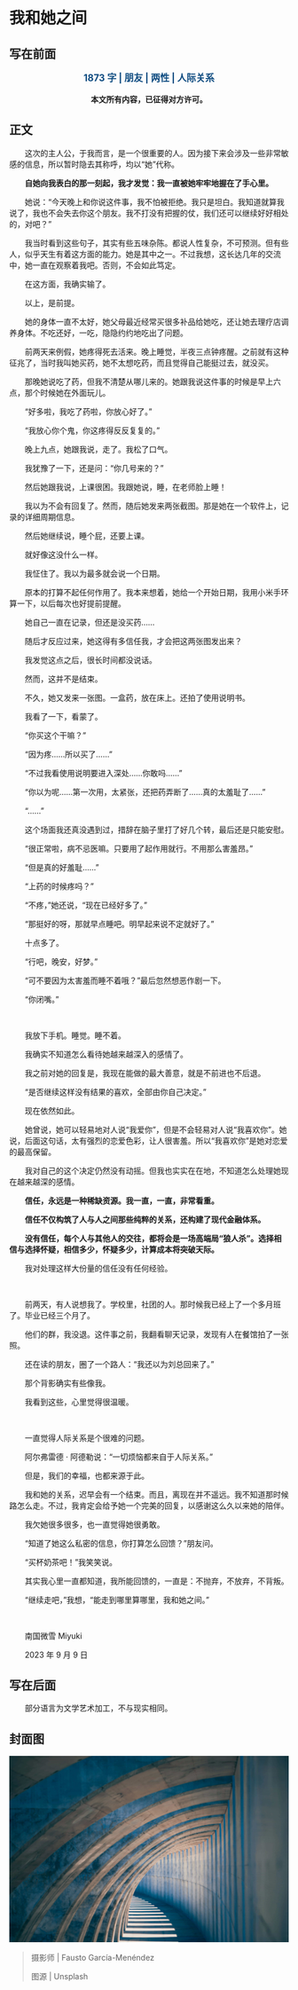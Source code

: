 # 我和她之间

## 写在前面

<p style="color:#0f4c81; text-align:center; font-weight:bold; font-size:larger;">1873 字 | 朋友 | 两性 | 人际关系</p>

<p style="text-align:center; font-weight:bold;">本文所有内容，已征得对方许可。</p>

## 正文

　　这次的主人公，于我而言，是一个很重要的人。因为接下来会涉及一些非常敏感的信息，所以暂时隐去其称呼，均以“她”代称。

　　**自她向我表白的那一刻起，我才发觉：我一直被她牢牢地握在了手心里。**

　　她说：“今天晚上和你说这件事，我不怕被拒绝。我只是坦白。我知道就算我说了，我也不会失去你这个朋友。我不打没有把握的仗，我们还可以继续好好相处的，对吧？”

　　我当时看到这些句子，其实有些五味杂陈。都说人性复杂，不可预测。但有些人，似乎天生有着这方面的能力。她是其中之一。不过我想，这长达几年的交流中，她一直在观察着我吧。否则，不会如此笃定。

　　在这方面，我确实输了。

　　以上，是前提。

　　她的身体一直不太好，她父母最近经常买很多补品给她吃，还让她去理疗店调养身体。不吃还好，一吃，隐隐约约地吃出了问题。

　　前两天来例假，她疼得死去活来。晚上睡觉，半夜三点钟疼醒。之前就有这种征兆了，当时我叫她买药，她不太想吃药，而且觉得自己能挺过去，就没买。

　　那晚她说吃了药，但我不清楚从哪儿来的。她跟我说这件事的时候是早上六点，那个时候她在外面玩儿。

　　“好多啦，我吃了药啦，你放心好了。”

　　“我放心你个鬼，你这疼得反反复复的。”

　　晚上九点，她跟我说，走了。我松了口气。

　　我犹豫了一下，还是问：“你几号来的？”

　　然后她跟我说，上课很困。我跟她说，睡，在老师脸上睡！

　　我以为不会有回复了。然而，随后她发来两张截图。那是她在一个软件上，记录的详细周期信息。

　　然后她继续说，睡个屁，还要上课。

　　就好像这没什么一样。

　　我怔住了。我以为最多就会说一个日期。

　　原本的打算不起任何作用了。我本来想着，她给一个开始日期，我用小米手环算一下，以后每次也好提前提醒。

　　她自己一直在记录，但还是没买药……

　　随后才反应过来，她这得有多信任我，才会把这两张图发出来？

　　我发觉这点之后，很长时间都没说话。

　　然而，这并不是结束。

　　不久，她又发来一张图。一盒药，放在床上。还拍了使用说明书。

　　我看了一下，看蒙了。

　　“你买这个干嘛？”

　　“因为疼……所以买了……”

　　“不过我看使用说明要进入深处……你敢吗……”

　　“你以为呢……第一次用，太紧张，还把药弄断了……真的太羞耻了……”

　　“……”

　　这个场面我还真没遇到过，措辞在脑子里打了好几个转，最后还是只能安慰。

　　“很正常啦，病不忌医嘛。只要用了起作用就行。不用那么害羞昂。”

　　“但是真的好羞耻……”

　　“上药的时候疼吗？”

　　“不疼，”她还说，“现在已经好多了。”

　　“那挺好的呀，那就早点睡吧。明早起来说不定就好了。”

　　十点多了。

　　“行吧，晚安，好梦。”

　　“可不要因为太害羞而睡不着哦？”最后忽然想恶作剧一下。

　　“你闭嘴。”

<br />

　　我放下手机。睡觉。睡不着。

　　我确实不知道怎么看待她越来越深入的感情了。

　　我之前对她的回复是，我现在能做的最大善意，就是不前进也不后退。

　　“是否继续这样没有结果的喜欢，全部由你自己决定。”

　　现在依然如此。

　　她曾说，她可以轻易地对人说“我爱你”，但是不会轻易对人说“我喜欢你”。她说，后面这句话，太有强烈的恋爱色彩，让人很害羞。所以“我喜欢你”是她对恋爱的最高保留。

　　我对自己的这个决定仍然没有动摇。但我也实实在在地，不知道怎么处理她现在越来越深的感情。

　　**信任，永远是一种稀缺资源。我一直，一直，非常看重。**

　　**信任不仅构筑了人与人之间那些纯粹的关系，还构建了现代金融体系。**

　　**没有信任，每个人与其他人的交往，都将会是一场高端局“狼人杀”。选择相信与选择怀疑，相信多少，怀疑多少，计算成本将突破天际。**

　　我对处理这样大份量的信任没有任何经验。

<br />

　　前两天，有人说想我了。学校里，社团的人。那时候我已经上了一个多月班了。毕业已经三个月了。

　　他们的群，我没退。这件事之前，我翻看聊天记录，发现有人在餐馆拍了一张照。

　　还在读的朋友，圈了一个路人：“我还以为刘总回来了。”

　　那个背影确实有些像我。

　　我看到这些，心里觉得很温暖。

<br />

　　一直觉得人际关系是个很难的问题。

　　阿尔弗雷德 · 阿德勒说：“一切烦恼都来自于人际关系。”

　　但是，我们的幸福，也都来源于此。

　　我和她的关系，迟早会有一个结束。而且，离现在并不遥远。我不知道那时候路怎么走。不过，我肯定会给予她一个完美的回复，以感谢这么久以来她的陪伴。

　　我欠她很多很多，也一直觉得她很勇敢。

　　“知道了她这么私密的信息，你打算怎么回馈？”朋友问。

　　“买杯奶茶吧！”我笑笑说。

　　其实我心里一直都知道，我所能回馈的，一直是：不抛弃，不放弃，不背叛。

　　“继续走吧，”我想，“能走到哪里算哪里，我和她之间。”

<br />

　　南国微雪 Miyuki

　　2023 年 9 月 9 日

## 写在后面

　　部分语言为文学艺术加工，不与现实相同。

## 封面图

![](https://raw.githubusercontent.com/TinySnow/GithubImageHosting/main/blog/articles/literature/fausto-garcia-menendez-5qAnYQzZ2Fk-unsplash.jpg)

> 摄影师 | Fausto García-Menéndez
>
> 图源 | Unsplash